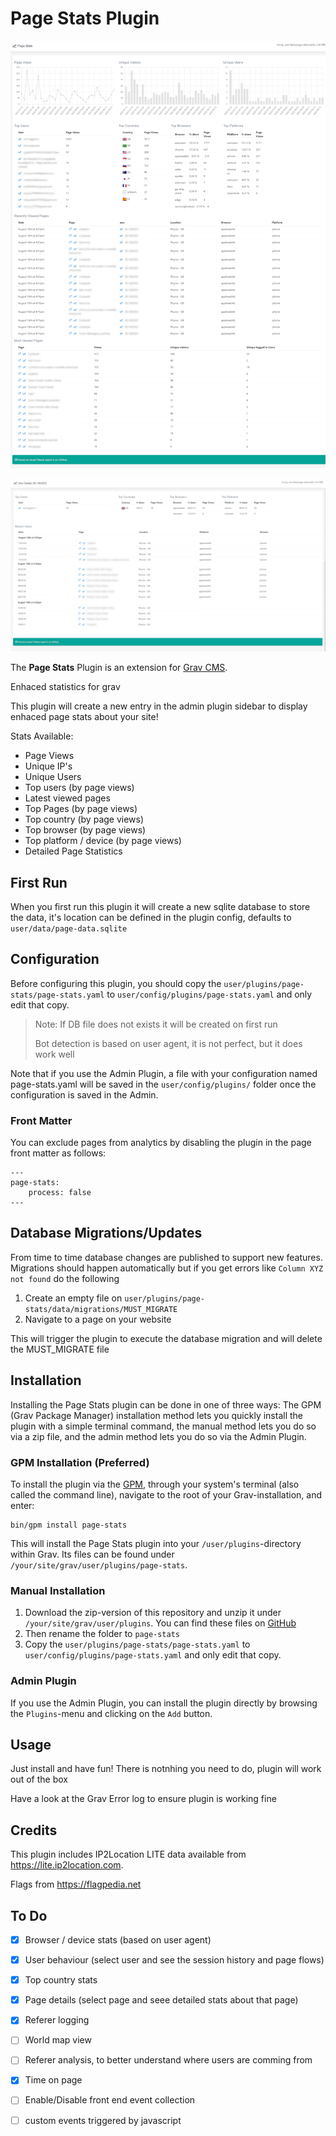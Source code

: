 # Page Stats Plugin
![](screenshot.png)


![](screenshot-1.png)


The **Page Stats** Plugin is an extension for [Grav CMS](http://github.com/getgrav/grav).

Enhaced statistics for grav

This plugin will create a new entry in the admin plugin sidebar to display enhaced page stats about your site!


Stats Available:
* Page Views
* Unique IP's
* Unique Users
* Top users (by page views)
* Latest viewed pages
* Top Pages (by page views)
* Top country (by page views)
* Top browser (by page views)
* Top platform / device (by page views)
* Detailed Page Statistics

## First Run
When you first run this plugin it will create a new sqlite database to store the data, it's location can be defined in the plugin config, defaults to ```user/data/page-data.sqlite```

>

## Configuration

Before configuring this plugin, you should copy the `user/plugins/page-stats/page-stats.yaml` to `user/config/plugins/page-stats.yaml` and only edit that copy.

> Note:
> If DB file does not exists it will be created on first run
>
> Bot detection is based on user agent, it is not perfect, but it does work well


Note that if you use the Admin Plugin, a file with your configuration named page-stats.yaml will be saved in the `user/config/plugins/` folder once the configuration is saved in the Admin.

### Front Matter
You can exclude pages from analytics by disabling the plugin in the page front matter as follows:
```
---
page-stats:
    process: false
---
```

## Database Migrations/Updates
From time to time database changes are published to support new features. Migrations should happen automatically but if you get errors like `Column XYZ not found` do the following

1. Create an empty file on `user/plugins/page-stats/data/migrations/MUST_MIGRATE`
2. Navigate to a page on your website

This will trigger the plugin to execute the database migration and will delete the MUST_MIGRATE file

## Installation

Installing the Page Stats plugin can be done in one of three ways: The GPM (Grav Package Manager) installation method lets you quickly install the plugin with a simple terminal command, the manual method lets you do so via a zip file, and the admin method lets you do so via the Admin Plugin.


### GPM Installation (Preferred)

To install the plugin via the [GPM](http://learn.getgrav.org/advanced/grav-gpm), through your system's terminal (also called the command line), navigate to the root of your Grav-installation, and enter:

    bin/gpm install page-stats

This will install the Page Stats plugin into your `/user/plugins`-directory within Grav. Its files can be found under `/your/site/grav/user/plugins/page-stats`.

### Manual Installation

1. Download the zip-version of this repository and unzip it under `/your/site/grav/user/plugins`. You can find these files on [GitHub](https://github.com//grav-plugin-page-stats)
2. Then rename the folder to `page-stats`
2. Copy the `user/plugins/page-stats/page-stats.yaml` to `user/config/plugins/page-stats.yaml` and only edit that copy.

### Admin Plugin

If you use the Admin Plugin, you can install the plugin directly by browsing the `Plugins`-menu and clicking on the `Add` button.


## Usage

Just install and have fun!
There is notnhing you need to do, plugin will work out of the box

Have a look at the Grav Error log to ensure plugin is working fine

## Credits

This plugin includes IP2Location LITE data available from <a href="https://lite.ip2location.com">https://lite.ip2location.com</a>.

Flags from https://flagpedia.net

## To Do


- [X] Browser / device stats (based on user agent)
- [X] User behaviour (select user and see the session history and page flows)
- [X] Top country stats
- [X] Page details (select page and seee detailed stats about that page)
- [X] Referer logging
- [ ] World map view
- [ ] Referer analysis, to better understand where users are comming from
- [X] Time on page
- [ ] Enable/Disable front end event collection
- [ ] custom events triggered by javascript


